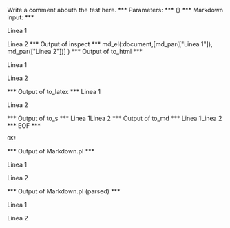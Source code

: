 Write a comment abouth the test here.
*** Parameters: ***
{}
*** Markdown input: ***

Linea 1

Linea 2
*** Output of inspect ***
md_el(:document,[md_par(["Linea 1"]), md_par(["Linea 2"])] )
*** Output of to_html ***
<p>Linea 1</p
    ><p>Linea 2</p
  >
*** Output of to_latex ***
Linea 1

Linea 2


*** Output of to_s ***
Linea 1Linea 2
*** Output of to_md ***
Linea 1Linea 2
*** EOF ***



	OK!



*** Output of Markdown.pl ***
<p>Linea 1</p>

<p>Linea 2</p>

*** Output of Markdown.pl (parsed) ***
<p>Linea 1</p
    ><p>Linea 2</p
  >